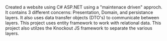 Created a website using C# ASP.NET using a "maintenace driven" approch. It contains 3 different concerns: Presentation, Domain, and persistance layers. It also uses data transfer objects (DTO's) to communicate between layers. This project uses entity framework to work with relational data. This project also utilzes the Knockout JS framework to separate the various layers. 

